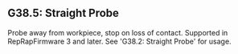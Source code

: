 ## G38.5: Straight Probe

Probe away from workpiece, stop on loss of contact. Supported in RepRapFirmware 3 and later. See 'G38.2: Straight Probe' for usage.

